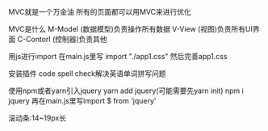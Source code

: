 MVC就是一个万金油
所有的页面都可以用MVC来进行优化

MVC是什么
M-Model (数据模型)负责操作所有数据
V-View (视图)负责所有UI界面
C-Contorl (控制器)负责其他

用js进行import
在main.js里写 import "./app1.css"
然后完善app1.css

安装插件 code spell check解决英语单词拼写问题

使用npm或者yarn引入jquery
yarn add jquery(可能需要先yarn init)
npm i jquery
再在main.js里写import $ from 'jquery'

滚动条:14~19px长